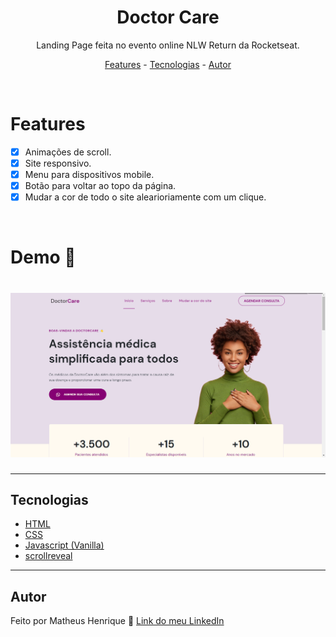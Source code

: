 <div align="center">
  <h1>Doctor Care</h1>
</div>

<p align="center">
  Landing Page feita no evento online NLW Return da Rocketseat.
</p>

<p align="center">
  <a href="#features">Features</a> -
  <a href="#tecnologias">Tecnologias</a> -
  <a href="#autor">Autor</a>
</p>

<br>

# Features

- [x] Animações de scroll.
- [x] Site responsivo.
- [x] Menu para dispositivos mobile.
- [x] Botão para voltar ao topo da página.
- [x] Mudar a cor de todo o site alearioriamente com um clique.

<br>

# Demo 🎥

<h1 align="center">
  <a href="https://matheusbrauna.github.io/doctorcare/" target="_blank">
    <img src="assets/github/doctor-care.png" alt="Imagem de demonstração do projeto">
  </a>
</h1>

---

## Tecnologias

- [HTML](https://developer.mozilla.org/pt-BR/docs/Web/HTML)
- [CSS](https://developer.mozilla.org/pt-BR/docs/Web/CSS)
- [Javascript (Vanilla)](https://developer.mozilla.org/pt-BR/docs/Web/javascript)
- [scrollreveal](https://scrollrevealjs.org/)

---

## Autor

Feito por Matheus Henrique 🚀 [Link do meu LinkedIn](https://www.linkedin.com/in/matheus-brauna-dev/)
